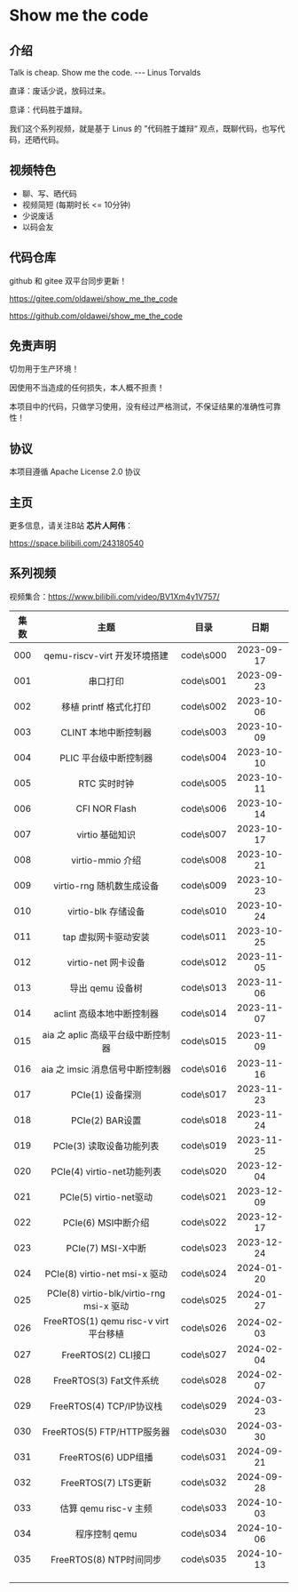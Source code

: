 # Show me the code

## 介绍

Talk is cheap. Show me the code. --- Linus Torvalds

直译：废话少说，放码过来。

意译：代码胜于雄辩。

我们这个系列视频，就是基于 Linus 的 ”代码胜于雄辩“ 观点，既聊代码，也写代码，还晒代码。



## 视频特色

- 聊、写、晒代码
- 视频简短  (每期时长 <= 10分钟)
- 少说废话 
- 以码会友



## 代码仓库

github 和 gitee 双平台同步更新！

https://gitee.com/oldawei/show_me_the_code

https://github.com/oldawei/show_me_the_code



## 免责声明

切勿用于生产环境！

因使用不当造成的任何损失，本人概不担责！

本项目中的代码，只做学习使用，没有经过严格测试，不保证结果的准确性可靠性！



## 协议

本项目遵循 Apache License 2.0 协议



## 主页

更多信息，请关注B站 **芯片人阿伟**：

https://space.bilibili.com/243180540



## 系列视频

视频集合：https://www.bilibili.com/video/BV1Xm4y1V757/

| 集数 |                   主题                   |   目录    |    日期    |
| :--: | :--------------------------------------: | :-------: | :--------: |
| 000  |       qemu-riscv-virt 开发环境搭建       | code\s000 | 2023-09-17 |
| 001  |                 串口打印                 | code\s001 | 2023-09-23 |
| 002  |          移植 printf 格式化打印          | code\s002 | 2023-10-06 |
| 003  |           CLINT 本地中断控制器           | code\s003 | 2023-10-09 |
| 004  |          PLIC 平台级中断控制器           | code\s004 | 2023-10-10 |
| 005  |               RTC 实时时钟               | code\s005 | 2023-10-11 |
| 006  |              CFI NOR Flash               | code\s006 | 2023-10-14 |
| 007  |             virtio 基础知识              | code\s007 | 2023-10-17 |
| 008  |             virtio-mmio 介绍             | code\s008 | 2023-10-21 |
| 009  |        virtio-rng 随机数生成设备         | code\s009 | 2023-10-23 |
| 010  |           virtio-blk 存储设备            | code\s010 | 2023-10-24 |
| 011  |           tap 虚拟网卡驱动安装           | code\s011 | 2023-10-25 |
| 012  |           virtio-net 网卡设备            | code\s012 | 2023-11-05 |
| 013  |             导出 qemu 设备树             | code\s013 | 2023-11-06 |
| 014  |        aclint 高级本地中断控制器         | code\s014 | 2023-11-07 |
| 015  |    aia 之 aplic 高级平台级中断控制器     | code\s015 | 2023-11-09 |
| 016  |     aia 之 imsic 消息信号中断控制器      | code\s016 | 2023-11-16 |
| 017  |             PCIe(1) 设备探测             | code\s017 | 2023-11-23 |
| 018  |             PCIe(2) BAR设置              | code\s018 | 2023-11-24 |
| 019  |         PCIe(3) 读取设备功能列表         | code\s019 | 2023-11-25 |
| 020  |        PCIe(4) virtio-net功能列表        | code\s020 | 2023-12-04 |
| 021  |          PCIe(5) virtio-net驱动          | code\s021 | 2023-12-09 |
| 022  |           PCIe(6) MSI中断介绍            | code\s022 | 2023-12-17 |
| 023  |            PCIe(7) MSI-X中断             | code\s023 | 2023-12-24 |
| 024  |      PCIe(8) virtio-net msi-x 驱动       | code\s024 | 2024-01-20 |
| 025  | PCIe(8) virtio-blk/virtio-rng msi-x 驱动 | code\s025 | 2024-01-27 |
| 026  |  FreeRTOS(1) qemu risc-v virt 平台移植   | code\s026 | 2024-02-03 |
| 027  |           FreeRTOS(2) CLI接口            | code\s027 | 2024-02-04 |
| 028  |         FreeRTOS(3) Fat文件系统          | code\s028 | 2024-02-07 |
| 029  |         FreeRTOS(4) TCP/IP协议栈         | code\s029 | 2024-03-23 |
| 030  |        FreeRTOS(5) FTP/HTTP服务器        | code\s030 | 2024-03-30 |
| 031  |           FreeRTOS(6) UDP组播            | code\s031 | 2024-09-21 |
| 032  |           FreeRTOS(7) LTS更新            | code\s032 | 2024-09-28 |
| 033  |          估算 qemu risc-v 主频           | code\s033 | 2024-10-03 |
| 034  |              程序控制 qemu               | code\s034 | 2024-10-06 |
| 035  |         FreeRTOS(8) NTP时间同步          | code\s035 | 2024-10-13 |
|      |                                          |           |            |
|      |                                          |           |            |
|      |                                          |           |            |



